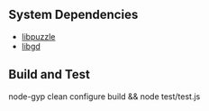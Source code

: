 System Dependencies
-------------------

- [libpuzzle](http://www.pureftpd.org/project/libpuzzle)
- [libgd](http://www.boutell.com/gd/)


Build and Test
--------------

node-gyp clean configure build && node test/test.js